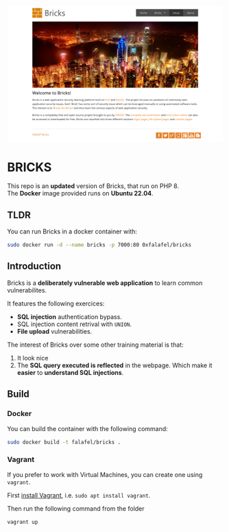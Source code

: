 ![Bricks home page](./images/Screenshot.png)

# BRICKS
This repo is an __updated__ version of Bricks, that run on PHP 8.  
The __Docker__ image provided runs on __Ubuntu 22.04__.

## TLDR

You can run Bricks in a docker container with:

```bash
sudo docker run -d --name bricks -p 7000:80 0xfalafel/bricks
```


## Introduction

Bricks is a **deliberately vulnerable web application** to learn common vulnerabilites.

It features the following exercices:

* **SQL injection** authentication bypass.
* SQL injection content retrival with `UNION`.
* **File upload** vulnerabilities.


The interest of Bricks over some other training material is that:

1. It look nice
2. The **SQL query executed is reflected** in the webpage. Which make it **easier** to **understand SQL injections**.

## Build

### Docker

You can build the container with the following command:

```bash
sudo docker build -t falafel/bricks .
```

### Vagrant

If you prefer to work with Virtual Machines, you can create one using `vagrant`.

First [install Vagrant](https://developer.hashicorp.com/vagrant/downloads), i.e. `sudo apt install vagrant`.

Then run the following command from the folder
```bash
vagrant up
```
